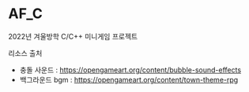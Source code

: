 # AF_C
2022년 겨울방학 C/C++ 미니게임 프로젝트

리소스 출처
 - 충돌 사운드 : https://opengameart.org/content/bubble-sound-effects
 - 백그라운드 bgm : https://opengameart.org/content/town-theme-rpg

